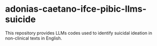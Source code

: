 # adonias-caetano-ifce-pibic-llms-suicide
This repository provides LLMs codes used to identify suicidal ideation in non-clinical texts in English.
